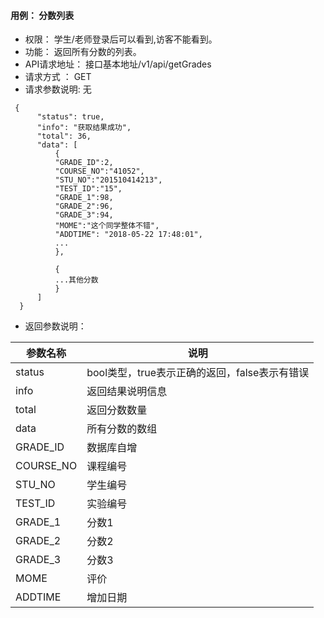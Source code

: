 #### 用例： 分数列表
- 权限： 学生/老师登录后可以看到,访客不能看到。
- 功能： 返回所有分数的列表。
- API请求地址： 接口基本地址/v1/api/getGrades
- 请求方式 ： GET
- 请求参数说明: 无
```
 {
      "status": true,
      "info": "获取结果成功",
      "total": 36,
      "data": [
          {
          "GRADE_ID":2,
          "COURSE_NO":"41052",
          "STU_NO":"201510414213",
          "TEST_ID":"15",
          "GRADE_1":98,
          "GRADE_2":96,
          "GRADE_3":94,
          "MOME":"这个同学整体不错",
          "ADDTIME": "2018-05-22 17:48:01",
          ...
          },
          
          {
          ...其他分数
          }
      ]
  }

```
- 返回参数说明：

参数名称	| 说明
---|---
status | bool类型，true表示正确的返回，false表示有错误
info | 返回结果说明信息
total |返回分数数量
data | 所有分数的数组
GRADE_ID | 	数据库自增
COURSE_NO |课程编号
STU_NO |学生编号
TEST_ID |实验编号
GRADE_1| 分数1
GRADE_2| 分数2
GRADE_3| 分数3
MOME|评价
ADDTIME | 增加日期


